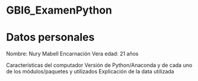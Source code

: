 # GBI6_ExamenPython
# Datos personales
Nombre: Nury Mabell Encarnación Vera
edad: 21 años 

Características del computador
Versión de Python/Anaconda y de cada uno de los módulos/paquetes y utilizados
Explicación de la data utilizada
